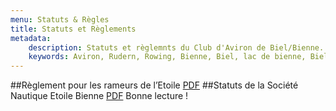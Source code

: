 ```yaml
---
menu: Statuts & Règles
title: Statuts et Règlements
metadata:
    description: Statuts et règlemnts du Club d'Aviron de Biel/Bienne.
    keywords: Aviron, Rudern, Rowing, Bienne, Biel, lac de bienne, Bielersee, skiff, skull, yolette, Rame, Ramer
---
```

##Règlement pour les rameurs de l’Etoile
[PDF](etoile_bienne_regles.pdf)
##Statuts de la Société Nautique Etoile Bienne
[PDF](etoile_statuts.pdf)
Bonne lecture !

